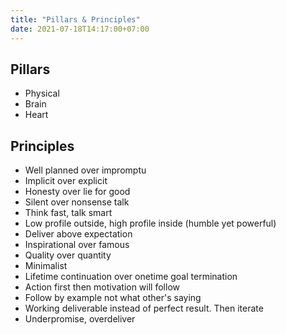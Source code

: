 ```yaml
---
title: "Pillars & Principles"
date: 2021-07-18T14:17:00+07:00
---
```


## Pillars

* Physical
* Brain
* Heart

## Principles

* Well planned over impromptu
* Implicit over explicit
* Honesty over lie for good
* Silent over nonsense talk
* Think fast, talk smart
* Low profile outside, high profile inside (humble yet powerful)
* Deliver above expectation
* Inspirational over famous
* Quality over quantity
* Minimalist
* Lifetime continuation over onetime goal termination
* Action first then motivation will follow
* Follow by example not what other's saying
* Working deliverable instead of perfect result. Then iterate
* Underpromise, overdeliver
